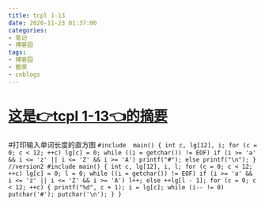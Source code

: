 ```yaml
---
title: tcpl 1-13
date: 2020-11-23 01:37:00
categories:
- 笔记
- 博客园
tags:
- 博客园
- 搬家
- cnblogs
---
```

# [这是👉tcpl 1-13👈的摘要](../../../../2020/11/23/cnblog_14022890/)
<!--more-->
#打印输入单词长度的直方图 ``` #include  main() { int c, lg[12], i; for (c = 0; c < 12;
++c) lg[c] = 0; while ((i = getchar()) != EOF) if (i >= 'a' && i <= 'z' || i
<= 'Z' && i >= 'A') printf("#"); else printf("\n"); } //version2 #include
main() { int c, lg[12], i, l; for (c = 0; c < 12; ++c) lg[c] = 0; l = 0; while
((i = getchar()) != EOF) if (i >= 'a' && i <= 'z' || i <= 'Z' && i >= 'A')
l++; else ++lg[l - 1]; for (c = 0; c < 12; ++c) { printf("%d", c + 1); i =
lg[c]; while (i-- != 0) putchar('#'); putchar('\n'); } } ```


